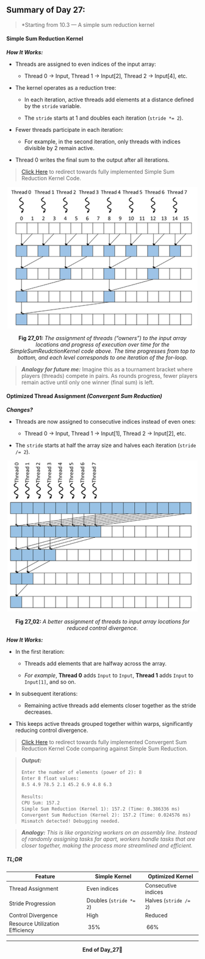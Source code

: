 ## Summary of Day 27:

> *Starting from 10.3 — A simple sum reduction kernel

#### Simple Sum Reduction Kernel

***How It Works:***
- Threads are assigned to even indices of the input array:

    - Thread 0 → Input, Thread 1 → Input[2], Thread 2 → Input[4], etc.

- The kernel operates as a reduction tree:

    - In each iteration, active threads add elements at a distance defined by the `stride` variable.

    - The `stride` starts at 1 and doubles each iteration (`stride *= 2`).

- Fewer threads participate in each iteration:

    - For example, in the second iteration, only threads with indices divisible by 2 remain active.

- Thread 0 writes the final sum to the output after all iterations.

> [Click Here](./SimpleSumReductionKernel.cu) to redirect towards fully implemented Simple Sum Reduction Kernel Code. 

<div align="center">
<img src="./images/SimpleSumreduction.png/" width="500px">
<p><b>Fig 27_01: </b><i>The assignment of threads (“owners”) to the input array locations and progress of execution over time for the SimpleSumReudctionKernel code above. The time progresses from top to bottom, and each level corresponds to one iteration of the for-loop.</i></p>
</div>

> ***Analogy for future me:*** 
> Imagine this as a tournament bracket where players (threads) compete in pairs. As rounds progress, fewer players remain active until only one winner (final sum) is left.

#### Optimized Thread Assignment *(Convergent Sum Reduction)*

***Changes?***
- Threads are now assigned to consecutive indices instead of even ones:
    - Thread 0 → Input, Thread 1 → Input[1], Thread 2 → Input[2], etc.

- The `stride` starts at half the array size and halves each iteration (`stride /= 2`).

<div align="center">
<img src="./images/optimized_control_divergence.png/" width="500px">
<p><b>Fig 27_02: </b><i> A better assignment of threads to input array locations for reduced control divergence.</i></p>
</div>

***How It Works:***
- In the first iteration:

    - Threads add elements that are halfway across the array.

    - *For example*, **Thread 0** adds `Input` to `Input`, **Thread 1** adds `Input` to `Input[1]`, and so on.

- In subsequent iterations:
    - Remaining active threads add elements closer together as the stride decreases.

- This keeps active threads grouped together within warps, significantly reducing control divergence.

> [Click Here](./optimizedKernel.cu) to redirect towards fully implemented Convergent Sum Reduction Kernel Code comparing against Simple Sum Reduction.

> ***Output:***
> ```pwsh
> Enter the number of elements (power of 2): 8
> Enter 8 float values:
> 8.5 4.9 78.5 2.1 45.2 6.9 4.8 6.3
> 
> Results:
> CPU Sum: 157.2
> Simple Sum Reduction (Kernel 1): 157.2 (Time: 0.386336 ms)
> Convergent Sum Reduction (Kernel 2): 157.2 (Time: 0.024576 ms)
> Mismatch detected! Debugging needed.
> ```

> ****Analogy:*** This is like organizing workers on an assembly line. Instead of randomly assigning tasks far apart, workers handle tasks that are closer together, making the process more streamlined and efficient.*

##### TL;DR

| Feature  | Simple Kernel| Optimized Kernel|
|----------|--------------|-------------------|
| Thread Assignment | Even indices| Consecutive indices|
| Stride Progression| Doubles (`stride *= 2`)| Halves (`stride /= 2`)|
| Control Divergence| High| Reduced |
| Resource Utilization Efficiency| $~35\%$ | $~66\%$ |
 
---
<div align="center">
    <b>
        End of Day_27🫡
    </b>
</div>